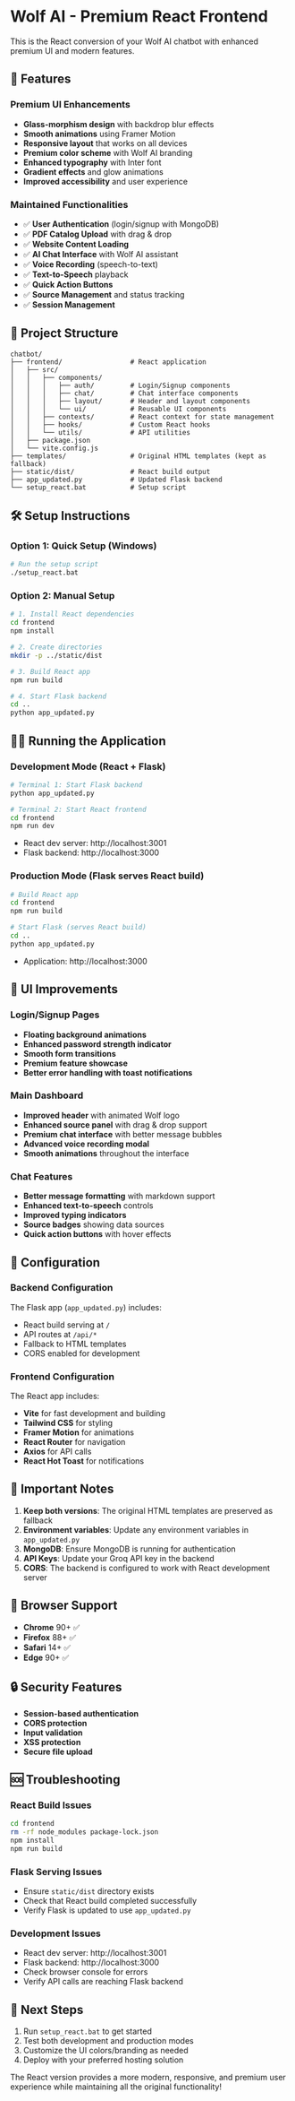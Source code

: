 # Wolf AI - Premium React Frontend

This is the React conversion of your Wolf AI chatbot with enhanced premium UI and modern features.

## 🚀 Features

### Premium UI Enhancements
- **Glass-morphism design** with backdrop blur effects
- **Smooth animations** using Framer Motion
- **Responsive layout** that works on all devices
- **Premium color scheme** with Wolf AI branding
- **Enhanced typography** with Inter font
- **Gradient effects** and glow animations
- **Improved accessibility** and user experience

### Maintained Functionalities
- ✅ **User Authentication** (login/signup with MongoDB)
- ✅ **PDF Catalog Upload** with drag & drop
- ✅ **Website Content Loading** 
- ✅ **AI Chat Interface** with Wolf AI assistant
- ✅ **Voice Recording** (speech-to-text)
- ✅ **Text-to-Speech** playback
- ✅ **Quick Action Buttons**
- ✅ **Source Management** and status tracking
- ✅ **Session Management**

## 📁 Project Structure

```
chatbot/
├── frontend/                 # React application
│   ├── src/
│   │   ├── components/
│   │   │   ├── auth/         # Login/Signup components
│   │   │   ├── chat/         # Chat interface components
│   │   │   ├── layout/       # Header and layout components
│   │   │   └── ui/           # Reusable UI components
│   │   ├── contexts/         # React context for state management
│   │   ├── hooks/            # Custom React hooks
│   │   └── utils/            # API utilities
│   ├── package.json
│   └── vite.config.js
├── templates/                # Original HTML templates (kept as fallback)
├── static/dist/              # React build output
├── app_updated.py            # Updated Flask backend
└── setup_react.bat           # Setup script
```

## 🛠️ Setup Instructions

### Option 1: Quick Setup (Windows)
```bash
# Run the setup script
./setup_react.bat
```

### Option 2: Manual Setup
```bash
# 1. Install React dependencies
cd frontend
npm install

# 2. Create directories
mkdir -p ../static/dist

# 3. Build React app
npm run build

# 4. Start Flask backend
cd ..
python app_updated.py
```

## 🏃‍♂️ Running the Application

### Development Mode (React + Flask)
```bash
# Terminal 1: Start Flask backend
python app_updated.py

# Terminal 2: Start React frontend
cd frontend
npm run dev
```

- React dev server: http://localhost:3001
- Flask backend: http://localhost:3000

### Production Mode (Flask serves React build)
```bash
# Build React app
cd frontend
npm run build

# Start Flask (serves React build)
cd ..
python app_updated.py
```

- Application: http://localhost:3000

## 🎨 UI Improvements

### Login/Signup Pages
- **Floating background animations**
- **Enhanced password strength indicator**
- **Smooth form transitions**
- **Premium feature showcase**
- **Better error handling with toast notifications**

### Main Dashboard
- **Improved header** with animated Wolf logo
- **Enhanced source panel** with drag & drop support
- **Premium chat interface** with better message bubbles
- **Advanced voice recording modal**
- **Smooth animations** throughout the interface

### Chat Features
- **Better message formatting** with markdown support
- **Enhanced text-to-speech** controls
- **Improved typing indicators**
- **Source badges** showing data sources
- **Quick action buttons** with hover effects

## 🔧 Configuration

### Backend Configuration
The Flask app (`app_updated.py`) includes:
- React build serving at `/`
- API routes at `/api/*`
- Fallback to HTML templates
- CORS enabled for development

### Frontend Configuration
The React app includes:
- **Vite** for fast development and building
- **Tailwind CSS** for styling
- **Framer Motion** for animations
- **React Router** for navigation
- **Axios** for API calls
- **React Hot Toast** for notifications

## 🚨 Important Notes

1. **Keep both versions**: The original HTML templates are preserved as fallback
2. **Environment variables**: Update any environment variables in `app_updated.py`
3. **MongoDB**: Ensure MongoDB is running for authentication
4. **API Keys**: Update your Groq API key in the backend
5. **CORS**: The backend is configured to work with React development server

## 📱 Browser Support

- **Chrome** 90+ ✅
- **Firefox** 88+ ✅  
- **Safari** 14+ ✅
- **Edge** 90+ ✅

## 🔒 Security Features

- **Session-based authentication**
- **CORS protection**
- **Input validation**
- **XSS protection**
- **Secure file upload**

## 🆘 Troubleshooting

### React Build Issues
```bash
cd frontend
rm -rf node_modules package-lock.json
npm install
npm run build
```

### Flask Serving Issues
- Ensure `static/dist` directory exists
- Check that React build completed successfully
- Verify Flask is updated to use `app_updated.py`

### Development Issues
- React dev server: http://localhost:3001
- Flask backend: http://localhost:3000
- Check browser console for errors
- Verify API calls are reaching Flask backend

## 🎯 Next Steps

1. Run `setup_react.bat` to get started
2. Test both development and production modes
3. Customize the UI colors/branding as needed
4. Deploy with your preferred hosting solution

The React version provides a more modern, responsive, and premium user experience while maintaining all the original functionality!

